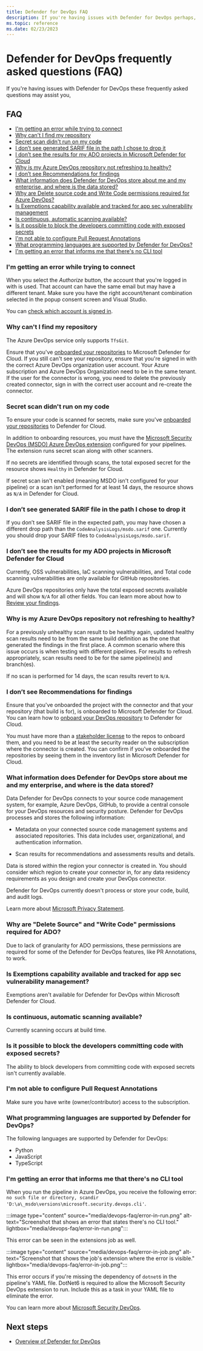 ```yaml
---
title: Defender for DevOps FAQ
description: If you're having issues with Defender for DevOps perhaps, you can solve it with these frequently asked questions.
ms.topic: reference
ms.date: 02/23/2023
---
```


# Defender for DevOps frequently asked questions (FAQ)

If you're having issues with Defender for DevOps these frequently asked questions may assist you,

## FAQ

- [I'm getting an error while trying to connect](#im-getting-an-error-while-trying-to-connect)
- [Why can't I find my repository](#why-cant-i-find-my-repository)
- [Secret scan didn't run on my code](#secret-scan-didnt-run-on-my-code)
- [I don’t see generated SARIF file in the path I chose to drop it](#i-dont-see-generated-sarif-file-in-the-path-i-chose-to-drop-it)
- [I don’t see the results for my ADO projects in Microsoft Defender for Cloud](#i-dont-see-the-results-for-my-ado-projects-in-microsoft-defender-for-cloud)
- [Why is my Azure DevOps repository not refreshing to healthy?](#why-is-my-azure-devops-repository-not-refreshing-to-healthy) 
- [I don’t see Recommendations for findings](#i-dont-see-recommendations-for-findings)
- [What information does Defender for DevOps store about me and my enterprise, and where is the data stored?](#what-information-does-defender-for-devops-store-about-me-and-my-enterprise-and-where-is-the-data-stored)
- [Why are Delete source code and Write Code permissions required for Azure DevOps?](#why-are-delete-source-and-write-code-permissions-required-for-azure-devops)
- [Is Exemptions capability available and tracked for app sec vulnerability management](#is-exemptions-capability-available-and-tracked-for-app-sec-vulnerability-management)
- [Is continuous, automatic scanning available?](#is-continuous-automatic-scanning-available)
- [Is it possible to block the developers committing code with exposed secrets](#is-it-possible-to-block-the-developers-committing-code-with-exposed-secrets)
- [I'm not able to configure Pull Request Annotations](#im-not-able-to-configure-pull-request-annotations)
- [What programming languages are supported by Defender for DevOps?](#what-programming-languages-are-supported-by-defender-for-devops) 
- [I'm getting an error that informs me that there's no CLI tool](#im-getting-an-error-that-informs-me-that-theres-no-cli-tool)

### I'm getting an error while trying to connect

When you select the *Authorize* button, the account that you're logged in with is used. That account can have the same email but may have a different tenant. Make sure you have the right account/tenant combination selected in the popup consent screen and Visual Studio.

You can [check which account is signed in](https://app.vssps.visualstudio.com/profile/view).

### Why can't I find my repository

The Azure DevOps service only supports `TfsGit`.

Ensure that you've [onboarded your repositories](/azure/defender-for-cloud/quickstart-onboard-devops?branch=main) to Microsoft Defender for Cloud. If you still can't see your repository, ensure that you're signed in with the correct Azure DevOps organization user account. Your Azure subscription and Azure DevOps Organization need to be in the same tenant. If the user for the connector is wrong, you need to delete the previously created connector, sign in with the correct user account and re-create the connector.

### Secret scan didn't run on my code 

To ensure your code is scanned for secrets, make sure you've [onboarded your repositories](./quickstart-onboard-devops.md?branch=main) to Defender for Cloud. 

In addition to onboarding resources, you must have the [Microsoft Security DevOps (MSDO) Azure DevOps extension](./azure-devops-extension.md?branch=main) configured for your pipelines. The extension runs secret scan along with other scanners.

If no secrets are identified through scans, the total exposed secret for the resource shows `Healthy` in Defender for Cloud. 

If secret scan isn't enabled (meaning MSDO isn't configured for your pipeline) or a scan isn't performed for at least 14 days, the resource shows as `N/A` in Defender for Cloud.

### I don’t see generated SARIF file in the path I chose to drop it

If you don’t see SARIF file in the expected path, you may have chosen a different drop path than the `CodeAnalysisLogs/msdo.sarif` one. Currently you should drop your SARIF files to `CodeAnalysisLogs/msdo.sarif`.

### I don’t see the results for my ADO projects in Microsoft Defender for Cloud 

Currently, OSS vulnerabilities, IaC scanning vulnerabilities, and Total code scanning vulnerabilities are only available for GitHub repositories. 

Azure DevOps repositories only have the total exposed secrets available and will show `N/A` for all other fields. You can learn more about how to [Review your findings](defender-for-devops-introduction.md).

### Why is my Azure DevOps repository not refreshing to healthy? 

For a previously unhealthy scan result to be healthy again, updated healthy scan results need to be from the same build definition as the one that generated the findings in the first place.  A common scenario where this issue occurs is when testing with different pipelines.  For results to refresh appropriately, scan results need to be for the same pipeline(s) and branch(es). 

If no scan is performed for 14 days, the scan results revert to `N/A`. 

### I don’t see Recommendations for findings

Ensure that you've onboarded the project with the connector and that your repository (that build is for), is onboarded to Microsoft Defender for Cloud. You can learn how to [onboard your DevOps repository](/azure/defender-for-cloud/quickstart-onboard-devops?branch=main) to Defender for Cloud. 

You must have more than a [stakeholder license](https://azure.microsoft.com/pricing/details/devops/azure-devops-services/) to the repos to onboard them, and you need to be at least the security reader on the subscription where the connector is created. You can confirm if you've onboarded the repositories by seeing them in the inventory list in Microsoft Defender for Cloud.

### What information does Defender for DevOps store about me and my enterprise, and where is the data stored?

Data Defender for DevOps connects to your source code management system, for example, Azure DevOps, GitHub, to provide a central console for your DevOps resources and security posture. Defender for DevOps processes and stores the following information:

- Metadata on your connected source code management systems and associated repositories. This data includes user, organizational, and authentication information.

- Scan results for recommendations and assessments results and details.

Data is stored within the region your connector is created in. You should consider which region to create your connector in, for any data residency requirements as you design and create your DevOps connector.

Defender for DevOps currently doesn't process or store your code, build, and audit logs.

Learn more about [Microsoft Privacy Statement](https://go.microsoft.com/fwLink/?LinkID=521839&amp;clcid=0x9).

### Why are "Delete Source" and "Write Code" permissions required for ADO?

Due to lack of granularity for ADO permissions, these permissions are required for some of the Defender for DevOps features, like PR Annotations, to work.

### Is Exemptions capability available and tracked for app sec vulnerability management?

Exemptions aren't available for Defender for DevOps within Microsoft Defender for Cloud.

### Is continuous, automatic scanning available?

Currently scanning occurs at build time.  

### Is it possible to block the developers committing code with exposed secrets?  

The ability to block developers from committing code with exposed secrets isn't currently available.

### I'm not able to configure Pull Request Annotations

Make sure you have write (owner/contributor) access to the subscription. 

### What programming languages are supported by Defender for DevOps?

The following languages are supported by Defender for DevOps:

- Python
- JavaScript
- TypeScript

### I'm getting an error that informs me that there's no CLI tool

When you run the pipeline in Azure DevOps, you receive the following error: 
`no such file or directory, scandir 'D:\a\_msdo\versions\microsoft.security.devops.cli'`.

:::image type="content" source="media/devops-faq/error-in-run.png" alt-text="Screenshot that shows an error that states there's no CLI tool." lightbox="media/devops-faq/error-in-run.png":::

This error can be seen in the extensions job as well.

:::image type="content" source="media/devops-faq/error-in-job.png" alt-text="Screenshot that shows the job's extension where the error is visible." lightbox="media/devops-faq/error-in-job.png":::

This error occurs if you're missing the dependency of `dotnet6` in the pipeline's YAML file. DotNet6 is required to allow the Microsoft Security DevOps extension to run. Include this as a task in your YAML file to eliminate the error.
 
You can learn more about [Microsoft Security DevOps](https://marketplace.visualstudio.com/items?itemName=ms-securitydevops.microsoft-security-devops-azdevops). 


## Next steps

- [Overview of Defender for DevOps](defender-for-devops-introduction.md)
